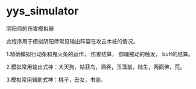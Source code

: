 # yys_simulator
阴阳师的伤害模拟器

此程序用于模拟阴阳师常见输出阵容在攻击木桩的情况。

1.精确模拟行动条和鬼火条的运作， 伤害结算， 御魂被动的触发， buff的结算。

2.模拟常用输出式神：大天狗，姑获鸟，酒吞，玉藻前，陆生，两面佛，荒。

3.模拟常用辅助式神：桃子，丑女，书翁。

